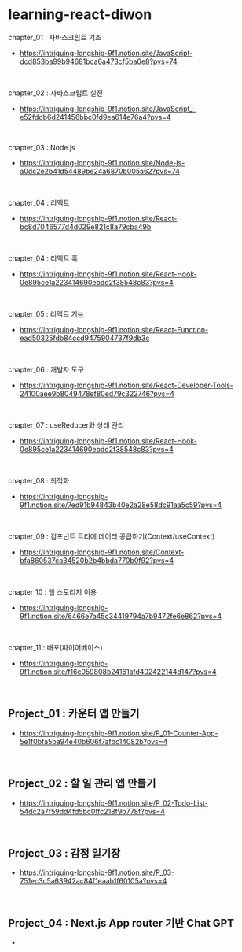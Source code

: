 # learning-react-diwon

chapter_01 : 자바스크립트 기초
<br/>

- https://intriguing-longship-9f1.notion.site/JavaScript-dcd853ba99b94681bca6a473cf5ba0e8?pvs=74

<br/>

chapter_02 : 자바스크립트 실전
<br/>

- https://intriguing-longship-9f1.notion.site/JavaScript_-e52fddb6d241456bbc0fd9ea614e76a4?pvs=4

<br/>

chapter_03 : Node.js
<br/>

- https://intriguing-longship-9f1.notion.site/Node-js-a0dc2e2b41d54489be24a6870b005a62?pvs=74

<br/>

chapter_04 : 리액트
<br/>

- https://intriguing-longship-9f1.notion.site/React-bc8d7046577d4d029e821c8a79cba49b

<br/>

chapter_04 : 리액트 훅
<br/>

- https://intriguing-longship-9f1.notion.site/React-Hook-0e895ce1a223414690ebdd2f38548c83?pvs=4

<br/>

chapter_05 : 리액트 기능
<br/>

- https://intriguing-longship-9f1.notion.site/React-Function-ead50325fdb84ccd9475904737f9db3c

<br/>

chapter_06 : 개발자 도구
<br/>

- https://intriguing-longship-9f1.notion.site/React-Developer-Tools-24100aee9b8049478ef80ed79c322746?pvs=4

<br/>

chapter_07 : useReducer와 상태 관리
<br/>

- https://intriguing-longship-9f1.notion.site/React-Hook-0e895ce1a223414690ebdd2f38548c83?pvs=4

<br/>

chapter_08 : 최적화
<br/>

- https://intriguing-longship-9f1.notion.site/7ed91b94843b40e2a28e58dc91aa5c59?pvs=4

<br/>

chapter_09 : 컴포넌트 트리에 데이터 공급하기(Context/useContext)
<br/>

- https://intriguing-longship-9f1.notion.site/Context-bfa860537ca34520b2b4bbda770b0f92?pvs=4

<br/>

chapter_10 : 웹 스토리지 이용
<br/>

- https://intriguing-longship-9f1.notion.site/6466e7a45c34419794a7b9472fe6e862?pvs=4

<br/>

chapter_11 : 배포(파이어베이스)
<br/>

- https://intriguing-longship-9f1.notion.site/f16c059808b24161afd402422144d147?pvs=4

<br/>

Project_01 : 카운터 앱 만들기
<br/>
-

- https://intriguing-longship-9f1.notion.site/P_01-Counter-App-5e1f0bfa5ba94e40b606f7afbc14082b?pvs=4

<br/>

Project_02 : 할 일 관리 앱 만들기
<br/>
-

- https://intriguing-longship-9f1.notion.site/P_02-Todo-List-54dc2a7f59dd4fd5bc0ffc218f9b778f?pvs=4

<br/>

Project_03 : 감정 일기장
<br/>
-

- https://intriguing-longship-9f1.notion.site/P_03-751ec3c5a63942ac84f1eaab1f60105a?pvs=4

<br/>

Project_04 : Next.js App router 기반 Chat GPT
<br/>
-

- 

